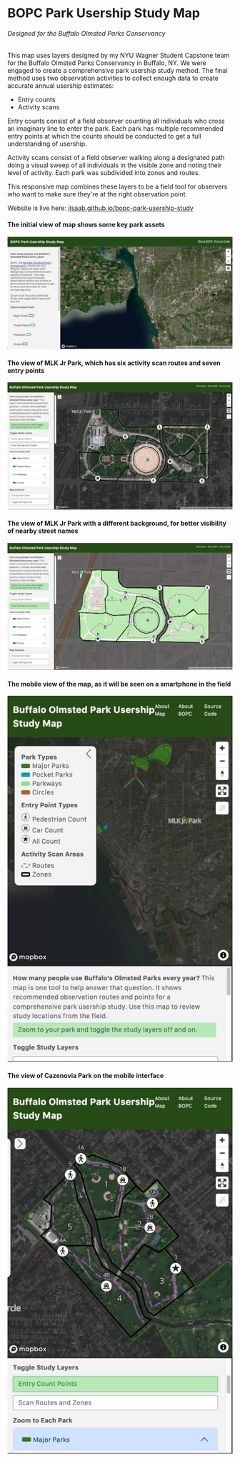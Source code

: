 # BOPC Park Usership Study Map
###### Designed for the Buffalo Olmsted Parks Conservancy

This map uses layers designed by my NYU Wagner Student Capstone team for the Buffalo Olmsted Parks Conservancy in Buffalo, NY. We were engaged to create a comprehensive park usership study method. The final method uses two observation activities to collect enough data to create accurate annual usership estimates:
* Entry counts
* Activity scans

Entry counts consist of a field observer counting all individuals who cross an imaginary line to enter the park. Each park has multiple recommended entry points at which the counts should be conducted to get a full understanding of usership.

Activity scans consist of a field observer walking along a designated path doing a visual sweep of all individuals in the visible zone and noting their level of activity. Each park was subdivided into zones and routes.

This responsive map combines these layers to be a field tool for observers who want to make sure they're at the right observation point.

Website is live here: <a href="https://jlsaab.github.io/bopc-park-usership-study/" target="_blank">jlsaab.github.io/bopc-park-usership-study</a>

#### The initial view of map shows some key park assets
![alt text](assets/map-sample-full.png "Full Map")

#### The view of MLK Jr Park, which has six activity scan routes and seven entry points
![alt text](assets/map-sample-mlk-satellite.png "MLK Detail Map")

#### The view of MLK Jr Park with a different background, for better visibility of nearby street names
![alt text](assets/map-sample-mlk-streets.png "MLK Detail Map 2")

#### The mobile view of the map, as it will be seen on a smartphone in the field
![alt text](assets/map-sample-mobile.png "Mobile Map")

#### The view of Cazenovia Park on the mobile interface
![alt text](assets/map-sample-mobile-cazenovia.png "Mobile Detail Map")

